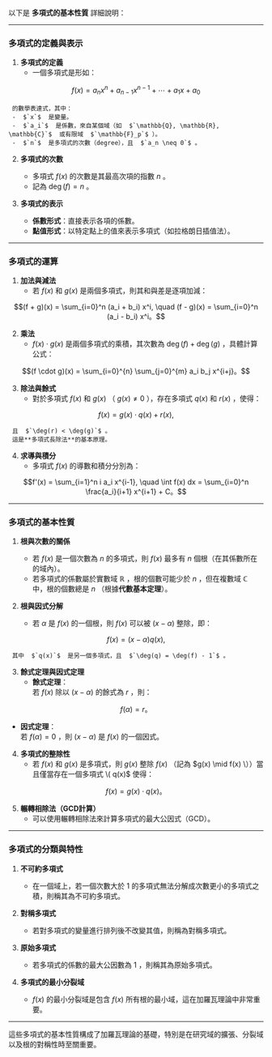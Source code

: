 以下是 **多項式的基本性質** 詳細說明：

---

### **多項式的定義與表示**

1. **多項式的定義**  
   - 一個多項式是形如：
     
```math
f(x) = a_n x^n + a_{n-1} x^{n-1} + \cdots + a_1 x + a_0
```

     的數學表達式，其中：
     -  $`x`$  是變量。
     -  $`a_i`$  是係數，來自某個域（如  $`\mathbb{Q}, \mathbb{R}, \mathbb{C}`$  或有限域  $`\mathbb{F}_p`$ ）。
     -  $`n`$  是多項式的次數（degree），且  $`a_n \neq 0`$ 。

2. **多項式的次數**  
   - 多項式  $`f(x)`$  的次數是其最高次項的指數  $`n`$ 。
   - 記為  $`\deg(f) = n`$ 。

3. **多項式的表示**  
   - **係數形式**：直接表示各項的係數。
   - **點值形式**：以特定點上的值來表示多項式（如拉格朗日插值法）。

---

### **多項式的運算**

1. **加法與減法**  
   - 若  $`f(x)`$  和  $`g(x)`$  是兩個多項式，則其和與差是逐項加減：
     
```math
(f + g)(x) = \sum_{i=0}^n (a_i + b_i) x^i, \quad (f - g)(x) = \sum_{i=0}^n (a_i - b_i) x^i。
```


2. **乘法**  
   -  $`f(x) \cdot g(x)`$  是兩個多項式的乘積，其次數為  $`\deg(f) + \deg(g)`$ ，具體計算公式：
     
```math
(f \cdot g)(x) = \sum_{i=0}^{n} \sum_{j=0}^{m} a_i b_j x^{i+j}。
```


3. **除法與餘式**  
   - 對於多項式  $`f(x)`$  和  $`g(x)`$ （ $`g(x) \neq 0`$ ），存在多項式  $`q(x)`$  和  $`r(x)`$ ，使得：
     
```math
f(x) = g(x) \cdot q(x) + r(x),
```

     且  $`\deg(r) < \deg(g)`$ 。  
     這是**多項式長除法**的基本原理。

4. **求導與積分**  
   - 多項式  $`f(x)`$  的導數和積分分別為：
     
```math
f'(x) = \sum_{i=1}^n i a_i x^{i-1}, \quad \int f(x) dx = \sum_{i=0}^n \frac{a_i}{i+1} x^{i+1} + C。
```


---

### **多項式的基本性質**

1. **根與次數的關係**  
   - 若  $`f(x)`$  是一個次數為  $`n`$  的多項式，則  $`f(x)`$  最多有  $`n`$  個根（在其係數所在的域內）。
   - 若多項式的係數屬於實數域  $`\mathbb{R}`$ ，根的個數可能少於  $`n`$ ，但在複數域  $`\mathbb{C}`$  中，根的個數總是  $`n`$ （根據**代數基本定理**）。

2. **根與因式分解**  
   - 若  $`\alpha`$  是  $`f(x)`$  的一個根，則  $`f(x)`$  可以被  $`(x - \alpha)`$  整除，即：
     
```math
f(x) = (x - \alpha) q(x),
```

     其中  $`q(x)`$  是另一個多項式，且  $`\deg(q) = \deg(f) - 1`$ 。

3. **餘式定理與因式定理**  
   - **餘式定理**：  
     若  $`f(x)`$  除以  $`(x - \alpha)`$  的餘式為  $`r`$ ，則：
     
```math
f(\alpha) = r。
```

   - **因式定理**：  
     若  $`f(\alpha) = 0`$ ，則  $`(x - \alpha)`$  是  $`f(x)`$  的一個因式。

4. **多項式的整除性**  
   - 若  $`f(x)`$  和  $`g(x)`$  是多項式，則  $`g(x)`$  整除  $`f(x)`$ （記為  $`g(x) \mid f(x) \））當且僅當存在一個多項式 \( q(x)`$  使得：
     
```math
f(x) = g(x) \cdot q(x)。
```


5. **輾轉相除法（GCD計算）**  
   - 可以使用輾轉相除法來計算多項式的最大公因式（GCD）。

---

### **多項式的分類與特性**

1. **不可約多項式**  
   - 在一個域上，若一個次數大於  $`1`$  的多項式無法分解成次數更小的多項式之積，則稱其為不可約多項式。

2. **對稱多項式**  
   - 若對多項式的變量進行排列後不改變其值，則稱為對稱多項式。

3. **原始多項式**  
   - 若多項式的係數的最大公因數為  $`1`$ ，則稱其為原始多項式。

4. **多項式的最小分裂域**  
   -  $`f(x)`$  的最小分裂域是包含  $`f(x)`$  所有根的最小域，這在加羅瓦理論中非常重要。

---

這些多項式的基本性質構成了加羅瓦理論的基礎，特別是在研究域的擴張、分裂域以及根的對稱性時至關重要。